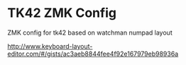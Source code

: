# TK42 ZMK Config

ZMK config for tk42 based on watchman numpad layout 

http://www.keyboard-layout-editor.com/#/gists/ac3aeb8844fee4f92e167979eb98936a
